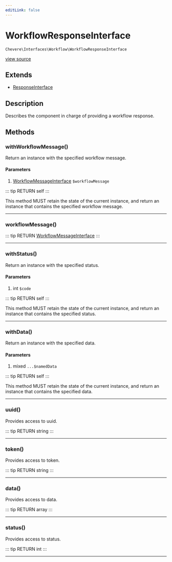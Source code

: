 ```yaml
---
editLink: false
---
```


# WorkflowResponseInterface

`Chevere\Interfaces\Workflow\WorkflowResponseInterface`

[view source](https://github.com/chevere/chevere/blob/master/src/Chevere/Interfaces/Workflow/WorkflowResponseInterface.php)

## Extends

- [ResponseInterface](../Response/ResponseInterface.md)

## Description

Describes the component in charge of providing a workflow response.

## Methods

### withWorkflowMessage()

Return an instance with the specified workflow message.

#### Parameters

1. [WorkflowMessageInterface](./WorkflowMessageInterface.md) `$workflowMessage`

::: tip RETURN
self
:::

This method MUST retain the state of the current instance, and return
an instance that contains the specified workflow message.

---

### workflowMessage()

::: tip RETURN
[WorkflowMessageInterface](./WorkflowMessageInterface.md)
:::

---

### withStatus()

Return an instance with the specified status.

#### Parameters

1. int `$code`

::: tip RETURN
self
:::

This method MUST retain the state of the current instance, and return
an instance that contains the specified status.

---

### withData()

Return an instance with the specified data.

#### Parameters

1. mixed `...$namedData`

::: tip RETURN
self
:::

This method MUST retain the state of the current instance, and return
an instance that contains the specified data.

---

### uuid()

Provides access to uuid.

::: tip RETURN
string
:::

---

### token()

Provides access to token.

::: tip RETURN
string
:::

---

### data()

Provides access to data.

::: tip RETURN
array
:::

---

### status()

Provides access to status.

::: tip RETURN
int
:::

---
